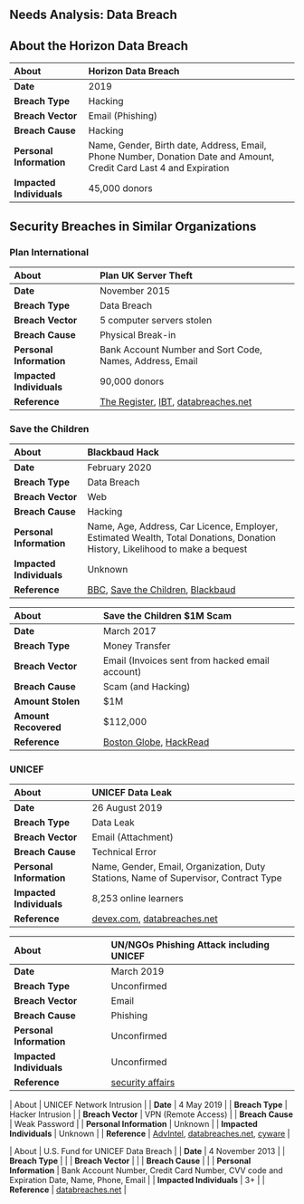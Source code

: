 ## Needs Analysis: Data Breach

## About the Horizon Data Breach

| About | Horizon Data Breach |
| :--- | :--- |
| **Date** | 2019 |
| **Breach Type** | Hacking |
| **Breach Vector** | Email (Phishing) |
| **Breach Cause** | Hacking |
| **Personal Information** | Name, Gender, Birth date, Address, Email, Phone Number, Donation Date and Amount, Credit Card Last 4 and Expiration |
| **Impacted Individuals** | 45,000 donors |

## Security Breaches in Similar Organizations

### Plan International

| About | Plan UK Server Theft |
| :--- | :--- |
| **Date** | November 2015 |
| **Breach Type** | Data Breach |
| **Breach Vector** | 5 computer servers stolen |
| **Breach Cause** | Physical Break-in |
| **Personal Information** | Bank Account Number and Sort Code, Names, Address, Email |
| **Impacted Individuals** | 90,000 donors |
| **Reference** | [The Register][theregister2015], [IBT][ibt2015], [databreaches.net](https://www.databreaches.net/uk-childrens-charity-hit-by-server-theft/) |

[theregister2015]: https://www.theregister.com/2015/11/27/plan_uk_sever_theft_data_breach/
[ibt2015]: https://www.ibtimes.co.uk/plan-uk-childrens-charity-devastated-after-burglars-steal-donors-bank-details-1531197

### Save the Children

| About | Blackbaud Hack |
| :--- | :--- |
| **Date** | February 2020 |
| **Breach Type** | Data Breach |
| **Breach Vector** | Web |
| **Breach Cause** | Hacking |
| **Personal Information** | Name, Age, Address, Car Licence, Employer, Estimated Wealth, Total Donations, Donation History, Likelihood to make a bequest |
| **Impacted Individuals** | Unknown |
| **Reference** | [BBC][bbc2020], [Save the Children](https://www.savethechildren.org/us/about-us/media-and-news/2020-press-releases/save-the-children-statement-on-blackbaud-security-breach), [Blackbaud][blackbaud2020] |

[bbc2020]: https://www.bbc.com/news/technology-53567699
[blackbaud2020]: https://www.blackbaud.com/securityincident

| About | Save the Children $1M Scam |
| :--- | :--- |
| **Date** | March 2017 |
| **Breach Type** | Money Transfer |
| **Breach Vector** | Email (Invoices sent from hacked email account) |
| **Breach Cause** | Scam (and Hacking) |
| **Amount Stolen** | $1M |
| **Amount Recovered** | $112,000 |
| **Reference** | [Boston Globe][bostonglobe2018], [HackRead][hackread2018] |

[bostonglobe2018]: https://www.bostonglobe.com/business/2018/12/12/hackers-fooled-save-children-into-sending-million-phony-account/KPnRi8xIbPGuhGZaFmlhRP/story.html?event=event25
[hackread2018]: https://www.hackread.com/wicked-scammers-steal-1-million-from-save-the-children-charity/

### UNICEF

| About | UNICEF Data Leak |
| :--- | :--- |
| **Date** | 26 August 2019 |
| **Breach Type** | Data Leak |
| **Breach Vector** | Email (Attachment) |
| **Breach Cause** | Technical Error |
| **Personal Information** | Name, Gender, Email, Organization, Duty Stations, Name of Supervisor, Contract Type |
| **Impacted Individuals** | 8,253 online learners |
| **Reference** | [devex.com][devex2019], [databreaches.net](https://www.databreaches.net/unicef-data-leak-reveals-personal-info-of-8000-online-learners/) |

[devex2019]: https://www.devex.com/news/unicef-data-leak-reveals-personal-info-of-8-000-online-learners-95558

| About | UN/NGOs Phishing Attack including UNICEF |
| :--- | :--- |
| **Date** | March 2019 |
| **Breach Type** | Unconfirmed |
| **Breach Vector** | Email |
| **Breach Cause** | Phishing |
| **Personal Information** | Unconfirmed |
| **Impacted Individuals** | Unconfirmed |
| **Reference** | [security affairs][securityaffairs2019] |

[securityaffairs2019]: https://securityaffairs.co/wordpress/92938/hacking/ngos-spear-phishing-attacks.html

| About | UNICEF Network Intrusion |
| **Date** | 4 May 2019 |
| **Breach Type** | Hacker Intrusion |
| **Breach Vector** | VPN (Remote Access) |
| **Breach Cause** | Weak Password |
| **Personal Information** | Unknown |
| **Impacted Individuals** | Unknown |
| **Reference** | [AdvIntel][advintel2019], [databreaches.net](https://www.databreaches.net/achilles-hacker-behind-attacks-on-military-shipbuilders-unicef-international-corporations/), [cyware][cyware2019] |

[advintel2019]: https://www.advanced-intel.com/post/achilles-hacker-behind-attacks-on-military-shipbuilders-unicef-international-corporations
[cyware2019]: https://cyware.com/news/hacker-claims-to-have-access-to-internal-networks-of-major-corporations-3830fce8

| About | U.S. Fund for UNICEF Data Breach |
| **Date** | 4 November 2013 |
| **Breach Type** | |
| **Breach Vector** | |
| **Breach Cause** | |
| **Personal Information** | Bank Account Number, Credit Card Number, CVV code and Expiration Date, Name, Phone, Email |
| **Impacted Individuals** | 3+ |
| **Reference** | [databreaches.net](https://www.databreaches.net/u-s-fund-for-unicef-hacked/) |

